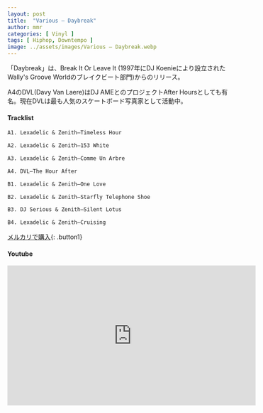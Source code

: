 ```yaml
---
layout: post
title:  "Various – Daybreak"
author: mmr
categories: [ Vinyl ]
tags: [ Hiphop, Downtempo ]
image: ../assets/images/Various – Daybreak.webp
---
```


「Daybreak」は、Break It Or Leave It (1997年にDJ Koenieにより設立されたWally's Groove Worldのブレイクビート部門)からのリリース。

A4のDVL(Davy Van Laere)はDJ AMEとのプロジェクトAfter Hoursとしても有名。現在DVLは最も人気のスケートボード写真家として活動中。

#### Tracklist
```md
A1. Lexadelic & Zenith–Timeless Hour

A2. Lexadelic & Zenith–153 White

A3. Lexadelic & Zenith–Comme Un Arbre

A4. DVL–The Hour After

B1. Lexadelic & Zenith–One Love

B2. Lexadelic & Zenith–Starfly Telephone Shoe

B3. DJ Serious & Zenith–Silent Lotus

B4. Lexadelic & Zenith–Cruising
```

[メルカリで購入](https://jp.mercari.com/item/m56150431111?afid=6142608987){: .button1}

#### Youtube
<iframe width="560" height="315" src="https://www.youtube.com/embed/WKEazL28ISU?si=CXOrpxmsZLod7buB" title="YouTube video player" frameborder="0" allow="accelerometer; autoplay; clipboard-write; encrypted-media; gyroscope; picture-in-picture; web-share" referrerpolicy="strict-origin-when-cross-origin" allowfullscreen></iframe>